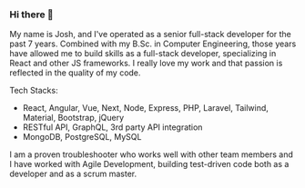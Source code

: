### Hi there 👋

My name is Josh, and I've operated as a senior full-stack developer for the past 7 years. Combined with my B.Sc. in Computer Engineering, those years have allowed me to build skills as a full-stack developer, specializing in React and other JS frameworks. I really love my work and that passion is reflected in the quality of my code.

Tech Stacks:
- React, Angular, Vue, Next, Node, Express, PHP, Laravel, Tailwind, Material, Bootstrap, jQuery
- RESTful API, GraphQL, 3rd party API integration
- MongoDB, PostgreSQL, MySQL

I am a proven troubleshooter who works well with other team members and I have worked with Agile Development, building test-driven code both as a developer and as a scrum master.
